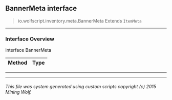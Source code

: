 ## BannerMeta __interface__

>io.wolfscript.inventory.meta.BannerMeta
>Extends `ItemMeta`

---

### Interface Overview

interface BannerMeta

Method | Type   
--- | :--- 



---

---


###### This file was system generated using custom scripts copyright (c) 2015 Mining Wolf.
	

